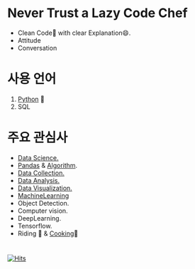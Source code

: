# Never Trust a Lazy Code Chef
* Clean Code🤔 with clear Explanation😄.
* Attitude
* Conversation

# 사용 언어
1. [Python](https://github.com/SeWonKwon/Python_from_scratch) 🐍
2. SQL

# 주요 관심사
* [Data Science.](https://github.com/SeWonKwon/DataScience)
* [Pandas](https://github.com/SeWonKwon/Pandas-Numpy) & [Algorithm](https://github.com/SeWonKwon/Python_from_scratch/tree/main/Python_Algorithm).
* [Data Collection.](https://github.com/SeWonKwon/Data_Collection)
* [Data Analysis.](https://github.com/SeWonKwon/Data_Analysis)
* [Data Visualization.](https://github.com/SeWonKwon/Data_Visualization)
* [MachineLearning](https://github.com/SeWonKwon/Machine_Learning)
* Object Detection.
* Computer vision.
* DeepLearning.
* Tensorflow.
* Riding 🚴 & [Cooking](https://chef-sewon.github.io)🔪 

#  
[![Hits](https://hits.seeyoufarm.com/api/count/incr/badge.svg?url=https%3A%2F%2Fgithub.com%2FSeWonKwon&count_bg=%2379C83D&title_bg=%23555555&icon=&icon_color=%23E7E7E7&title=hello&edge_flat=true)](https://hits.seeyoufarm.com) 


<!--
**SeWonKwon/SeWonKwon** is a ✨ _special_ ✨ repository because its `README.md` (this file) appears on your GitHub profile.

Here are some ideas to get you started:

- 🔭 I’m currently working on ...
- 🌱 I’m currently learning ...
- 👯 I’m looking to collaborate on ...
- 🤔 I’m looking for help with ...
- 💬 Ask me about ...
- 📫 How to reach me: ...
- 😄 Pronouns: ...
- ⚡ Fun fact: ...
-->
